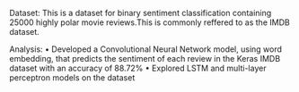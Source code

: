 Dataset:
This is a dataset for binary sentiment classification containing 25000 highly polar movie reviews.This is commonly reffered to as the IMDB dataset.

Analysis:
•	Developed a Convolutional Neural Network model, using word embedding, that predicts the sentiment of each review in the Keras IMDB dataset with an accuracy of 88.72% 
•	Explored LSTM and multi-layer perceptron models on the dataset 
